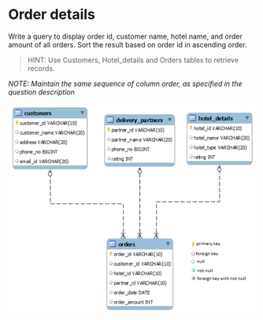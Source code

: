 # Order details

Write a query to display order id, customer name, hotel name, and order amount of all orders. Sort the result based on order id in ascending order.

> HINT: Use Customers, Hotel_details and Orders tables to retrieve records.

*NOTE: Maintain the same sequence of column order, as specified in the question description*

![database diagram](../database_3.png)